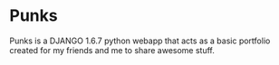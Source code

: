 Punks
=====

Punks is a DJANGO 1.6.7 python webapp that acts as a basic portfolio created for my friends and me to share awesome stuff.
